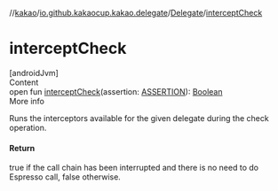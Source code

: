 //[kakao](../../../index.md)/[io.github.kakaocup.kakao.delegate](../index.md)/[Delegate](index.md)/[interceptCheck](intercept-check.md)



# interceptCheck  
[androidJvm]  
Content  
open fun [interceptCheck](intercept-check.md)(assertion: [ASSERTION](index.md)): [Boolean](https://kotlinlang.org/api/latest/jvm/stdlib/kotlin/-boolean/index.html)  
More info  


Runs the interceptors available for the given delegate during the check operation.



#### Return  


true if the call chain has been interrupted and there is no need to do Espresso call,     false otherwise.

  




